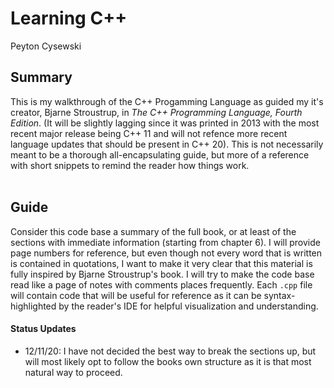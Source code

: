 # Learning C++
Peyton Cysewski

## Summary
This is my walkthrough of the C++ Progamming Language as guided my it's creator, Bjarne Stroustrup, in *The C++ Programming Language, Fourth Edition*. (It will be slightly lagging since it was printed in 2013 with the most recent major release being C++ 11 and will not refence more recent language updates that should be present in C++ 20). This is not necessarily meant to be a thorough all-encapsulating guide, but more of a reference with short snippets to remind the reader how things work.<br>
<br>

## Guide
Consider this code base a summary of the full book, or at least of the sections with immediate information (starting from chapter 6). I will provide page numbers for reference, but even though not every word that is written is contained in quotations, I want to make it very clear that this material is fully inspired by Bjarne Stroustrup's book. I will try to make the code base read like a page of notes with comments places frequently. Each `.cpp` file will contain code that will be useful for reference as it can be syntax-highlighted by the reader's IDE for helpful visualization and understanding.


#### Status Updates
- 12/11/20: I have not decided the best way to break the sections up, but will most likely opt to follow the books own structure as it is that most natural way to proceed.


